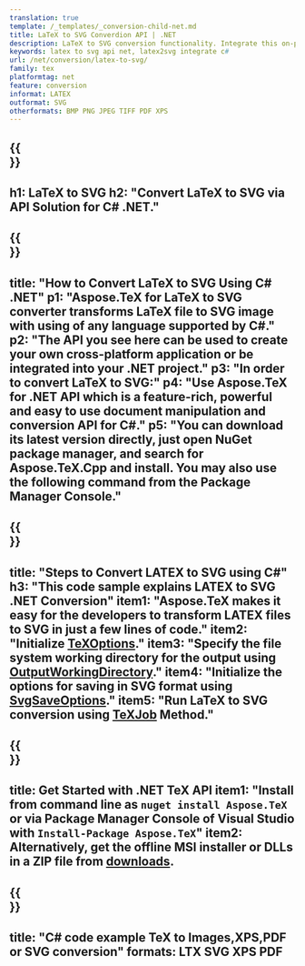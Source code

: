 ```yaml
---
translation: true
template: /_templates/_conversion-child-net.md
title: LaTeX to SVG Converdion API | .NET
description: LaTeX to SVG conversion functionality. Integrate this on-premise .NET library into your project or use cross-platform applications to convert LaTeX to SVG.
keywords: latex to svg api net, latex2svg integrate c#
url: /net/conversion/latex-to-svg/
family: tex
platformtag: net
feature: conversion
informat: LATEX
outformat: SVG
otherformats: BMP PNG JPEG TIFF PDF XPS
---
```


{{<section banner>}}
---
h1: LaTeX to SVG
h2: "Convert LaTeX to SVG via API Solution for C# .NET."
---

{{<section overview>}}
---
title: "How to Convert LaTeX to SVG Using C# .NET"
p1: "Aspose.TeX for LaTeX to SVG converter transforms LaTeX file to SVG image with using of any language supported by C#."
p2: "The API you see here can be used to create your own cross-platform application or be integrated into your .NET project."
p3: "In order to convert LaTeX to SVG:"
p4: "Use Aspose.TeX for .NET API which is a feature-rich, powerful and easy to use document manipulation and conversion API for C#."
p5: "You can download its latest version directly, just open NuGet package manager, and search for Aspose.TeX.Cpp and install. You may also use the following command from the Package Manager Console."
---

{{<section feature1>}}
---
title: "Steps to Convert LATEX to SVG using C#"
h3: "This code sample explains LATEX to SVG .NET Conversion"
item1: "Aspose.TeX makes it easy for the developers to transform LATEX files to SVG in just a few lines of code."
item2: "Initialize [TeXOptions](https://reference.aspose.com/tex/net/aspose.tex/texoptions/)."
item3: "Specify the file system working directory for the output using [OutputWorkingDirectory](https://reference.aspose.com/tex/net/aspose.tex/texoptions/outputworkingdirectory/)."
item4: "Initialize the options for saving in SVG format using [SvgSaveOptions](https://reference.aspose.com/tex/net/aspose.tex.presentation.image/svgsaveoptions/)."
item5: "Run LaTeX to SVG conversion using [TeXJob](https://reference.aspose.com/tex/net/aspose.tex/texjob/) Method."
---

{{<section feature2>}}
---
title: Get Started with .NET TeX API
item1: "Install from command line as ```nuget install Aspose.TeX``` or via Package Manager Console of Visual Studio with ```Install-Package Aspose.TeX```"
item2: Alternatively, get the offline MSI installer or DLLs in a ZIP file from [downloads](https://downloads.aspose.com/tex/net).
---

{{<section widget>}}
---
title: "C# code example TeX to Images,XPS,PDF or SVG conversion"
formats: LTX SVG XPS PDF
---